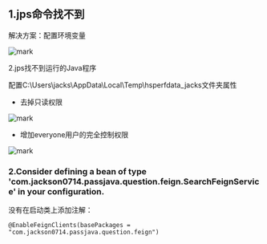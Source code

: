 ## 1.jps命令找不到

解决方案：配置环境变量

![mark](http://cdn.jayh.club/blog/20200914/yTI4o5jWiiOX.png?imageslim)



2.jps找不到运行的Java程序

配置C:\Users\jacks\AppData\Local\Temp\hsperfdata_jacks文件夹属性

- 去掉只读权限

![mark](http://cdn.jayh.club/blog/20200914/2huQHkPi2nqU.png?imageslim)

- 增加everyone用户的完全控制权限

![mark](http://cdn.jayh.club/blog/20200914/E7hiYdimBN47.png?imageslim)

### 2.Consider defining a bean of type 'com.jackson0714.passjava.question.feign.SearchFeignService' in your configuration.

没有在启动类上添加注解：

```
@EnableFeignClients(basePackages = "com.jackson0714.passjava.question.feign")
```

